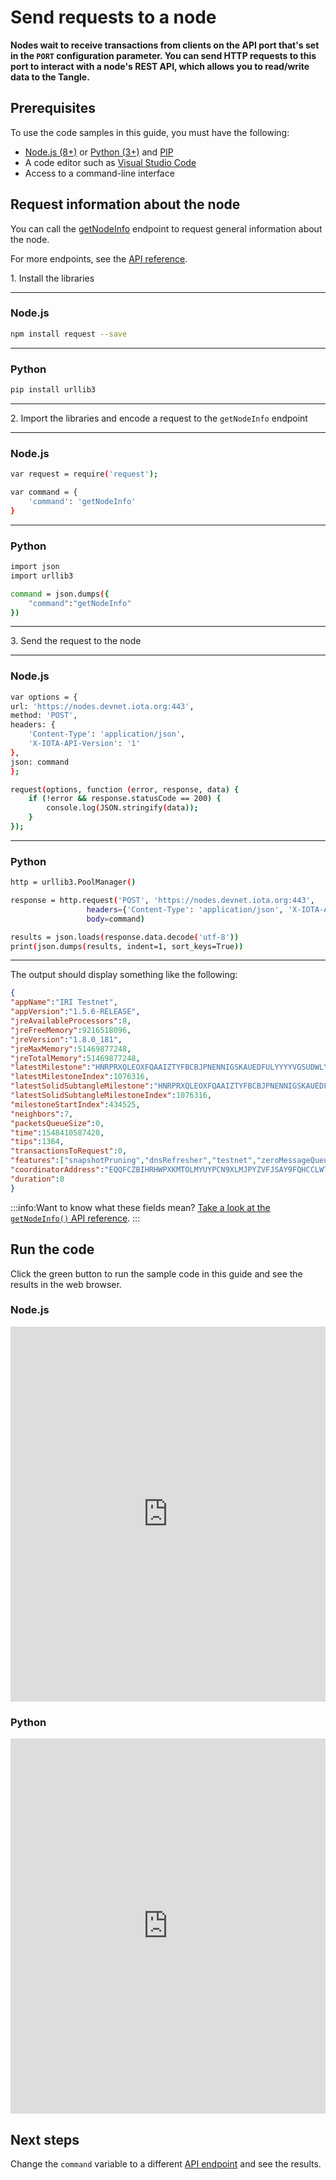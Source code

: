 # Send requests to a node

**Nodes wait to receive transactions from clients on the API port that's set in the `PORT` configuration parameter. You can send HTTP requests to this port to interact with a node's REST API, which allows you to read/write data to the Tangle.**

## Prerequisites

To use the code samples in this guide, you must have the following:

- [Node.js (8+)](https://nodejs.org/en/) or [Python (3+)](https://www.python.org/downloads/) and [PIP](https://pip.pypa.io/en/stable/installing/)
- A code editor such as [Visual Studio Code](https://code.visualstudio.com/Download)
- Access to a command-line interface

## Request information about the node

You can call the [getNodeInfo](../references/api-reference.md#getnodeinfo) endpoint to request general information about the node.

For more endpoints, see the [API reference](../references/api-reference.md).

1\. Install the libraries

--------------------
### Node.js

```bash
npm install request --save
```
---
### Python

```bash
pip install urllib3
```
--------------------

2\. Import the libraries and encode a request to the `getNodeInfo` endpoint

--------------------
### Node.js

```bash
var request = require('request');

var command = {
    'command': 'getNodeInfo'
}
```
---
### Python

```bash
import json
import urllib3

command = json.dumps({
    "command":"getNodeInfo"
})
```
--------------------

3\. Send the request to the node

--------------------
### Node.js

```bash
var options = {
url: 'https://nodes.devnet.iota.org:443',
method: 'POST',
headers: {
    'Content-Type': 'application/json',
    'X-IOTA-API-Version': '1'
},
json: command
};

request(options, function (error, response, data) {
    if (!error && response.statusCode == 200) {
        console.log(JSON.stringify(data));
    }
});
```
---
### Python

```bash
http = urllib3.PoolManager()

response = http.request('POST', 'https://nodes.devnet.iota.org:443',
                 headers={'Content-Type': 'application/json', 'X-IOTA-API-Version': '1'},
                 body=command)

results = json.loads(response.data.decode('utf-8'))
print(json.dumps(results, indent=1, sort_keys=True))
```
--------------------

The output should display something like the following:

```json
{
"appName":"IRI Testnet",
"appVersion":"1.5.6-RELEASE",
"jreAvailableProcessors":8,
"jreFreeMemory":9216518096,
"jreVersion":"1.8.0_181",
"jreMaxMemory":51469877248,
"jreTotalMemory":51469877248,
"latestMilestone":"HNRPRXQLEOXFQAAIZTYFBCBJPNENNIGSKAUEDFULYYYYVGSUDWLYZVNZTPTFV9OCP9DAMNVJ9JYMOA999",
"latestMilestoneIndex":1076316,
"latestSolidSubtangleMilestone":"HNRPRXQLEOXFQAAIZTYFBCBJPNENNIGSKAUEDFULYYYYVGSUDWLYZVNZTPTFV9OCP9DAMNVJ9JYMOA999",
"latestSolidSubtangleMilestoneIndex":1076316,
"milestoneStartIndex":434525,
"neighbors":7,
"packetsQueueSize":0,
"time":1548410587420,
"tips":1364,
"transactionsToRequest":0,
"features":["snapshotPruning","dnsRefresher","testnet","zeroMessageQueue","tipSolidification","RemotePOW"],
"coordinatorAddress":"EQQFCZBIHRHWPXKMTOLMYUYPCN9XLMJPYZVFJSAY9FQHCCLWTOLLUGKKMXYFDBOOYFBLBI9WUEILGECYM",
"duration":0
}
```

:::info:Want to know what these fields mean?
[Take a look at the `getNodeInfo()` API reference](root://node-software/0.1/iri/references/api-reference.md#getnodeinfo).
:::

## Run the code

Click the green button to run the sample code in this guide and see the results in the web browser.

### Node.js

<iframe height="600px" width="100%" src="https://repl.it/@jake91/Interact-with-a-node-Nodejs?lite=true" scrolling="no" frameborder="no" allowtransparency="true" allowfullscreen="true" sandbox="allow-forms allow-pointer-lock allow-popups allow-same-origin allow-scripts allow-modals"></iframe>

### Python

<iframe height="600px" width="100%" src="https://repl.it/@jake91/Interact-with-a-node?lite=true" scrolling="no" frameborder="no" allowtransparency="true" allowfullscreen="true" sandbox="allow-forms allow-pointer-lock allow-popups allow-same-origin allow-scripts allow-modals"></iframe>

## Next steps

Change the `command` variable to a different [API endpoint](../references/api-reference.md) and see the results.




